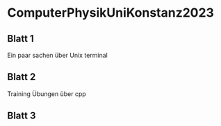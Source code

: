 # ComputerPhysikUniKonstanz2023

## Blatt 1
Ein paar sachen über Unix terminal

## Blatt 2
Training Übungen über cpp

## Blatt 3
